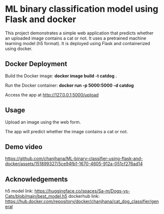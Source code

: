 # ML binary classification model using Flask and docker

This project demonstrates a simple web application that predicts whether an uploaded image contains a cat or not. It uses a pretrained machine learning model (h5 format). It is deployed using Flask and containerized using docker.

## Docker Deployment
Build the Docker image:    <b>docker image build -t catdog .</b>

Run the Docker container:    <b>docker run -p 5000:5000 -d catdog</b>

Access the app at http://127.0.0.1:5000/upload

## Usage
Upload an image using the web form.

The app will predict whether the image contains a cat or not.

## Demo video
https://github.com/chanjhana/ML-binary-classifier-using-flask-and-docker/assets/151899327/5ce94fb1-1670-4605-912a-051cf276ad14

## Acknowledgements
h5 model link: https://huggingface.co/spaces/Sa-m/Dogs-vs-Cats/blob/main/best_model.h5
dockerhub link: https://hub.docker.com/repository/docker/chanjhana/cat_dog_classifier/general
